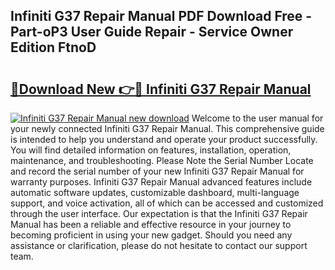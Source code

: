 ## Infiniti G37 Repair Manual PDF Download Free - Part-oP3 User Guide Repair - Service Owner Edition FtnoD

# <h2><a href="http://bc12525.oget.top/?id=Infiniti+G37+Repair+Manual">🔗Download New 👉🔴 Infiniti G37 Repair Manual</a></h2>

[![Infiniti G37 Repair Manual new download](https://i.imgur.com/5g1atiW.png)](http://bc12525.oget.top/?id=Infiniti+G37+Repair+Manual)
Welcome to the user manual for your newly connected Infiniti G37 Repair Manual. This comprehensive guide is intended to help you understand and operate your product successfully. You will find detailed information on features, installation, operation, maintenance, and troubleshooting. Please Note the Serial Number Locate and record the serial number of your new Infiniti G37 Repair Manual for warranty purposes. Infiniti G37 Repair Manual advanced features include automatic software updates, customizable dashboard, multi-language support, and voice activation, all of which can be accessed and customized through the user interface. Our expectation is that the Infiniti G37 Repair Manual has been a reliable and effective resource in your journey to becoming proficient in using your new gadget. Should you need any assistance or clarification, please do not hesitate to contact our support team.
